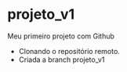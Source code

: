 # projeto_v1

Meu primeiro projeto com Github
- Clonando o repositório remoto.
- Criada a branch projeto_v1

